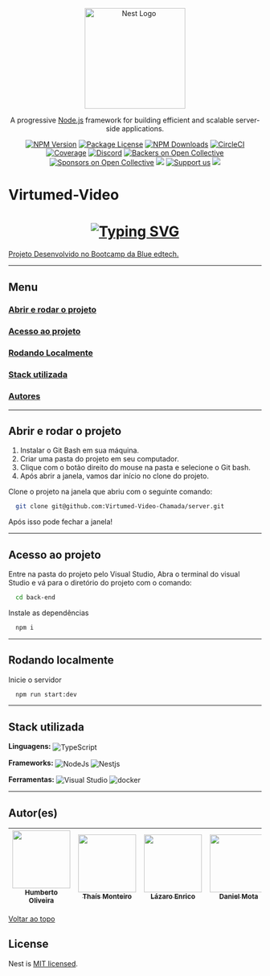 <p align="center">
  <a href="http://nestjs.com/" target="blank"><img src="https://nestjs.com/img/logo-small.svg" width="200" alt="Nest Logo" /></a>
</p>

[circleci-image]: https://img.shields.io/circleci/build/github/nestjs/nest/master?token=abc123def456
[circleci-url]: https://circleci.com/gh/nestjs/nest

  <p align="center">A progressive <a href="http://nodejs.org" target="_blank">Node.js</a> framework for building efficient and scalable server-side applications.</p>
    <p align="center">
<a href="https://www.npmjs.com/~nestjscore" target="_blank"><img src="https://img.shields.io/npm/v/@nestjs/core.svg" alt="NPM Version" /></a>
<a href="https://www.npmjs.com/~nestjscore" target="_blank"><img src="https://img.shields.io/npm/l/@nestjs/core.svg" alt="Package License" /></a>
<a href="https://www.npmjs.com/~nestjscore" target="_blank"><img src="https://img.shields.io/npm/dm/@nestjs/common.svg" alt="NPM Downloads" /></a>
<a href="https://circleci.com/gh/nestjs/nest" target="_blank"><img src="https://img.shields.io/circleci/build/github/nestjs/nest/master" alt="CircleCI" /></a>
<a href="https://coveralls.io/github/nestjs/nest?branch=master" target="_blank"><img src="https://coveralls.io/repos/github/nestjs/nest/badge.svg?branch=master#9" alt="Coverage" /></a>
<a href="https://discord.gg/G7Qnnhy" target="_blank"><img src="https://img.shields.io/badge/discord-online-brightgreen.svg" alt="Discord"/></a>
<a href="https://opencollective.com/nest#backer" target="_blank"><img src="https://opencollective.com/nest/backers/badge.svg" alt="Backers on Open Collective" /></a>
<a href="https://opencollective.com/nest#sponsor" target="_blank"><img src="https://opencollective.com/nest/sponsors/badge.svg" alt="Sponsors on Open Collective" /></a>
  <a href="https://paypal.me/kamilmysliwiec" target="_blank"><img src="https://img.shields.io/badge/Donate-PayPal-ff3f59.svg"/></a>
    <a href="https://opencollective.com/nest#sponsor"  target="_blank"><img src="https://img.shields.io/badge/Support%20us-Open%20Collective-41B883.svg" alt="Support us"></a>
  <a href="https://twitter.com/nestframework" target="_blank"><img src="https://img.shields.io/twitter/follow/nestframework.svg?style=social&label=Follow"></a>
</p>
  <!--[![Backers on Open Collective](https://opencollective.com/nest/backers/badge.svg)](https://opencollective.com/nest#backer)
  [![Sponsors on Open Collective](https://opencollective.com/nest/sponsors/badge.svg)](https://opencollective.com/nest#sponsor)-->

<a id="Virtumed-Video"></a>

# Virtumed-Video

# <h1 align="center"> [![Typing SVG](<https://readme-typing-svg.herokuapp.com/?color=ffffff&size=35&center=true&vCenter=true&width=1000&lines=Seja+bem+vindo(a)+a+Virtumed+Video!>)](https://git.io/typing-svg) </h1>

[Projeto Desenvolvido no Bootcamp da Blue edtech.](https://blueedtech.gitbook.io/m7-bootcamp/challenges/virtumed-videoconferencia)

---

## Menu

### [Abrir e rodar o projeto](#abrir_e_rodar_o_projeto)

### [Acesso ao projeto](#acesso_ao_projeto)

### [Rodando Localmente](#rodando_localmente)

### [Stack utilizada](#stack_utilizada)

### [Autores](#autores)

---

<a id="abrir_e_rodar_o_projeto"></a>

## Abrir e rodar o projeto

1. Instalar o Git Bash em sua máquina. <br>
2. Criar uma pasta do projeto em seu computador. <br>
3. Clique com o botão direito do mouse na pasta e selecione o Git bash. <br>
4. Após abrir a janela, vamos dar início no clone do projeto.<br>

Clone o projeto na janela que abriu com o seguinte comando:

```bash
  git clone git@github.com:Virtumed-Video-Chamada/server.git
```

Após isso pode fechar a janela!

---

<a id="acesso_ao_projeto"></a>

## Acesso ao projeto

Entre na pasta do projeto pelo Visual Studio, Abra o terminal do visual Studio e
vá para o diretório do projeto com o comando:

```bash
  cd back-end
```

Instale as dependências

```bash
  npm i
```

---

<a id="rodando_localmente"></a>

## Rodando localmente

Inicie o servidor

```bash
  npm run start:dev
```

---

<a id="stack_utilizada"></a>

## Stack utilizada

**Linguagens:**
<img align="center" alt="TypeScript" src="https://img.shields.io/badge/-Typescript-blue?style=for-the-badge&logo=typescript&message=TypeScript&color=blue&logoColor=white">

**Frameworks:**
<img align="center" alt="NodeJs" src="https://img.shields.io/badge/Node.js-43853D?style=for-the-badge&logo=node.js&logoColor=white"> <img align="center" alt="Nestjs" src="https://img.shields.io/badge/-NestJS-pink?style=for-the-badge&logo=nestjs&message=NestJs&color=rgb(238,%2058,%2084)">

**Ferramentas:**
<img align="center" src="https://img.shields.io/badge/Visual_Studio_Code-0078D4?style=for-the-badge&logo=visual%20studio%20code&logoColor=white" alt="Visual Studio">
<img align="center" src="https://img.shields.io/badge/-Docker-blue?style=for-the-badge&logo=docker&logoColor=white" alt="docker">

---

<a id="autores"></a>

## Autor(es)

| [<img src="https://avatars.githubusercontent.com/u/96363582?v=4" width=115><br><sub>Humberto Oliveira</sub>](https://github.com/LyoDekken) | [<img src="https://avatars.githubusercontent.com/u/78213513?v=4" width=115><br><sub>Thaís Monteiro</sub>](https://github.com/Thais-Mont) | [<img src="https://avatars.githubusercontent.com/u/97999169?v=4" width=115><br><sub>Lázaro Enrico</sub>](https://github.com/Lazaroenrico) | [<img src="https://avatars.githubusercontent.com/u/97922515?v=4" width=115><br><sub>Daniel Mota</sub>](https://github.com/danmota96) | [<img src="https://avatars.githubusercontent.com/u/97128625?v=4" width=115><br><sub>Maycon Morais</sub>](https://github.com/maycomorais) | [<img src="https://avatars.githubusercontent.com/u/101481104?v=4" width=115><br><sub>Beatriz Lages</sub>](https://github.com/BiahLages) |
| :----------------------------------------------------------------------------------------------------------------------------------------: | :--------------------------------------------------------------------------------------------------------------------------------------: | :---------------------------------------------------------------------------------------------------------------------------------------: | :----------------------------------------------------------------------------------------------------------------------------------: | :--------------------------------------------------------------------------------------------------------------------------------------: | --------------------------------------------------------------------------------------------------------------------------------------- |

[Voltar ao topo](#coluna_reta_api)

## License

Nest is [MIT licensed](LICENSE).
